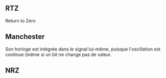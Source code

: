
## RTZ
Return to Zero

## Manchester
Son horloge est intégrée dans le signal lui-même, puisque l'oscillation est continue (même si un bit ne change pas de valeur.

## NRZ
